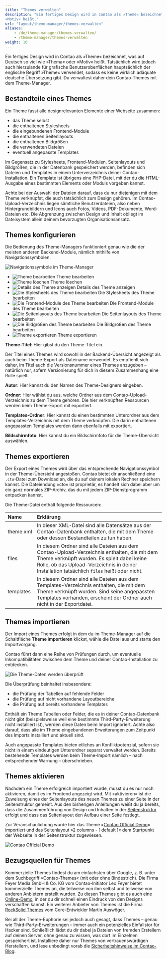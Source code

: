 ```yaml
---
title: "Themes verwalten"
description: "Ein fertiges Design wird in Contao als »Theme« bezeichnet, was auf Deutsch so viel wie »Thema« oder 
»Motiv« heißt."
url: "layout/theme-manager/themes-verwalten"
aliases:
    - /de/theme-manager/themes-verwalten/
    - /theme-manager/themes-verwalten
weight: 10
---
```


Ein fertiges Design wird in Contao als »Theme« bezeichnet, was auf Deutsch so viel wie »Thema« oder »Motiv« heißt. 
Tatsächlich wird jedoch auch hierzulande für grafische Benutzeroberflächen hauptsächlich der englische Begriff »Theme« 
verwendet, sodass es keine wirklich adäquate deutsche Übersetzung gibt. Du verwaltest daher dein Contao-Themes mit dem 
Theme-Manager.


## Bestandteile eines Themes

Ein Theme fasst alle designrelevanten Elemente einer Webseite zusammen:

- das Theme selbst
- die enthaltenen Stylesheets
- die eingebundenen Frontend-Module
- die enthaltenen Seitenlayouts
- die enthaltenen Bildgrößen
- die verwendeten Dateien
- eventuell angepasste Templates

Im Gegensatz zu Stylesheets, Frontend-Modulen, Seitenlayouts und Bildgrößen, die in der Datenbank gespeichert werden, 
befinden sich Dateien und Templates in einem Unterverzeichnis deiner Contao-Installation. Ein Template ist übrigens 
eine PHP-Datei, mit der du die HTML-Ausgabe eines bestimmten Elements oder Moduls vorgeben kannst.

Achte bei der Auswahl der Dateien darauf, dass du nur diejenigen mit dem Theme verknüpfst, die auch tatsächlich zum 
Design gehören. Im Contao-Upload-Verzeichnis liegen sämtliche Benutzerdateien, also neben Hintergrundbildern und Icons 
auch Fotos, Videos, PDF-Dokumente, Word-Dateien etc. Die Abgrenzung zwischen Design und Inhalt obliegt im Dateisystem 
allein deinem bevorzugten Organisationsansatz.


## Themes konfigurieren

Die Bedienung des Theme-Managers funktioniert genau wie die der meisten anderen Backend-Module, nämlich mithilfe von 
Navigationssymbolen.

![Navigationssymbole im Theme-Manager](/de/layout/theme-manager/images/de/navigationssymbole-im-theme-manager.png?classes=shadow)

- ![Theme bearbeiten](/de/icons/edit.svg?classes=icon) Theme bearbeiten
- ![Theme löschen](/de/icons/delete.svg?classes=icon) Theme löschen
- ![Details des Theme anzeigen](/de/icons/show.svg?classes=icon) Details des Theme anzeigen
- ![Die Stylesheets des Theme bearbeiten](/de/icons/css.svg?classes=icon) Die Stylesheets des Theme bearbeiten
- ![Die Frontend-Module des Theme bearbeiten](/de/icons/modules.svg?classes=icon) Die Frontend-Module des Theme 
bearbeiten
- ![Die Seitenlayouts des Theme bearbeiten](/de/icons/layout.svg?classes=icon) Die Seitenlayouts des Theme 
bearbeiten
- ![Die Bildgrößen des Theme bearbeiten](/de/icons/sizes.svg?classes=icon) Die Bildgrößen des Theme bearbeiten
- ![Theme exportieren](/de/icons/theme_export.svg?classes=icon) Theme exportieren

**Theme-Titel**: Hier gibst du den Theme-Titel ein.

Der Titel eines Themes wird sowohl in der Backend-Übersicht angezeigt als auch beim Theme-Export als Dateiname 
verwendet. Es empfiehlt sich daher, im Titel auch die Versionsnummer eines Themes anzugeben – natürlich nur, sofern 
Versionierung für dich in diesem Zusammenhang eine Rolle spielt.

**Autor**: Hier kannst du den Namen des Theme-Designers eingeben.

**Ordner**: Hier wählst du aus, welche Ordner aus dem Contao-Upload-Verzeichnis zu dem Theme gehören. Die hier 
verknüpften Ressourcen werden beim Theme-Export mit exportiert.

**Templates-Ordner**: Hier kannst du einen bestimmten Unterordner aus dem Templates-Verzeichnis mit dem Theme 
verknüpfen. Die darin enthaltenen angepassten Templates werden dann ebenfalls mit exportiert.

**Bildschirmfoto**: Hier kannst du ein Bildschirmfoto für die Theme-Übersicht auswählen.


## Themes exportieren

Der Export eines Themes wird über das entsprechende Navigationssymbol in der Theme-Übersicht angestoßen. Contao bietet 
dir anschließend eine `.cto`-Datei zum Download an, die du auf deinem lokalen Rechner speichern kannst. Die 
Dateiendung »cto« ist proprietär, es handelt sich dabei aber um ein ganz normales ZIP-Archiv, das du mit jedem 
ZIP-Dienstprogramm entpacken kannst.

Die Theme-Datei enthält folgende Ressourcen:

| Name       | Erklärung                                                                                           |
|:-----------|:----------------------------------------------------------------------------------------------------|
| theme.xml  | In dieser XML-Datei sind alle Datensätze aus der Contao-Datenbank enthalten, die mit dem Theme oder dessen Bestandteilen zu tun haben. |
| files      | In diesem Ordner sind alle Dateien aus dem Contao-Upload-Verzeichnis enthalten, die mit dem Theme verknüpft wurden. Es spielt dabei keine Rolle, ob das Upload-Verzeichnis in deiner Installation tatsächlich `files` heißt oder nicht. |
| templates  | In diesem Ordner sind alle Dateien aus dem Templates-Verzeichnis enthalten, die mit dem Theme verknüpft wurden. Sind keine angepassten Templates vorhanden, erscheint der Ordner auch nicht in der Exportdatei. |


## Themes importieren

Der Import eines Themes erfolgt in dem du im Theme-Manager auf die Schaltfläche **Theme importieren** klickst, wähle 
die Datei aus und starte den Importvorgang.

Contao führt dann eine Reihe von Prüfungen durch, um eventuelle Inkompatibilitäten zwischen dem Theme und deiner 
Contao-Installation zu entdecken.

![Die Theme-Daten werden überprüft](/de/layout/theme-manager/images/de/die-theme-daten-werden-ueberprueft.png?classes=shadow)

Die Überprüfung beinhaltet insbesondere:

- die Prüfung der Tabellen auf fehlende Felder
- die Prüfung auf nicht vorhandene Layoutbereiche
- die Prüfung auf bereits vorhandene Templates

Enthält ein Theme Tabellen oder Felder, die es in deiner Contao-Datenbank nicht gibt (beispielsweise weil eine 
bestimmte Third-Party-Erweiterung nicht installiert ist), werden diese Daten beim Import ignoriert. Achte also darauf, 
dass alle im Theme eingebundenen Erweiterungen zum Zeitpunkt des Imports installiert und aktuell sind.

Auch angepasste Templates bieten etliches an Konfliktpotenzial, sofern sie nicht in einem eindeutigen Unterordner 
separat verwaltet werden. Bereits bestehende Templates werden beim Theme-Import nämlich – nach entsprechender Warnung – 
überschrieben.


## Themes aktivieren

Nachdem ein Theme erfolgreich importiert wurde, musst du es nur noch aktivieren, damit es im Frontend angezeigt wird. 
Mit »aktivieren« ist die Zuweisung eines der Seitenlayouts des neuen Themes zu einer Seite in der Seitenstruktur 
gemeint. Aus den bisherigen Anleitungen weißt du ja bereits, dass die Zusammenführung von Design und Inhalten in der 
[Seitenstruktur](../../seitenstruktur/seiten-konfigurieren/#layout-einstellungen) erfolgt und dass das Seitenlayout den 
Aufbau einer Seite festlegt.

Zur Veranschaulichung wurde hier das Theme »[Contao Official Demo](https://packagist.org/packages/contao/official-demo)« 
importiert und das Seitenlayout »2 columns - [ default ]« dem Startpunkt der Webseite in der Seitenstruktur zugewiesen.

![Contao Official Demo](/de/layout/theme-manager/images/de/contao-official-demo.png?classes=shadow)


## Bezugsquellen für Themes

Kommerzielle Themes findest du am einfachsten über Google, z. B. unter dem Suchbegriff »Contao-Themes« (mit oder ohne 
Bindestrich). Die Firma Feyer Media GmbH & Co. KG vom Contao-Initiator Leo Feyer bietet kommerzielle Themes an, die 
teilweise von ihm selbst und teilweise von anderen Anbietern erstellt wurden. Zu diesen Themes gibt es auch eine 
[Online-Demo](https://themes.contao.org/de/), in der du dir schnell einen Eindruck von den Designs verschaffen kannst. 
Ein weiterer Anbieter von Themes ist die Firma [RockSolid Themes](https://rocksolidthemes.com/de/contao/themes) vom 
Core-Entwickler Martin Auswöger.

Bei all der Theme-Euphorie sei jedoch auch gesagt, dass Themes – genau wie Third-Party-Erweiterungen – immer auch ein 
potenzielles Einfallstor für Hacker sind. Schließlich lädst du dir dabei ja Dateien von fremden Erstellern auf deinen 
Server, ohne genau zu wissen, was dort im Einzelnen gespeichert ist. Installiere daher nur Themes von vertrauenswürdigen
Herstellern, und lese unbedingt vorab die 
[Sicherheitshinweise im Contao-Blog](https://contao.org/de/news/sicherheitshinweise-zu-contao-themes.html).
